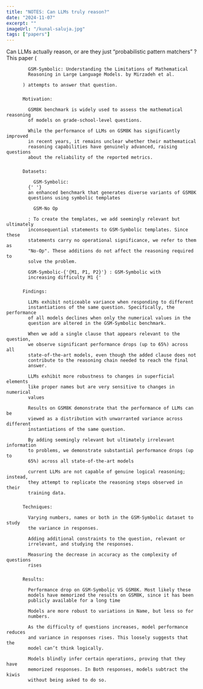 ```yaml
---
title: "NOTES: Can LLMs truly reason?"
date: "2024-11-07"
excerpt: ""
imageUrl: "/kunal-saluja.jpg"
tags: ["papers"]
---
```


Can LLMs actually reason, or are they just “probabilistic pattern
          matchers” ? This paper (

            GSM-Symbolic: Understanding the Limitations of Mathematical
            Reasoning in Large Language Models. by Mirzadeh et al.

          ) attempts to answer that question.

### 
          Motivation:

            GSM8K benchmark is widely used to assess the mathematical reasoning
            of models on grade-school-level questions.

            While the performance of LLMs on GSM8K has significantly improved
            in recent years, it remains unclear whether their mathematical
            reasoning capabilities have genuinely advanced, raising questions
            about the reliability of the reported metrics.

### 
          Datasets:

              GSM-Symbolic:
            {' '}
            an enhanced benchmark that generates diverse variants of GSM8K
            questions using symbolic templates

              GSM-No Op

            : To create the templates, we add seemingly relevant but ultimately
            inconsequential statements to GSM-Symbolic templates. Since these
            statements carry no operational significance, we refer to them as
            "No-Op". These additions do not affect the reasoning required to
            solve the problem.

            GSM-Symbolic-{'{M1, P1, P2}'} : GSM-Symbolic with
            increasing difficulty M1 {'

### 
          Findings:

            LLMs exhibit noticeable variance when responding to different
            instantiations of the same question. Specifically, the performance
            of all models declines when only the numerical values in the
            question are altered in the GSM-Symbolic benchmark.

            When we add a single clause that appears relevant to the question,
            we observe significant performance drops (up to 65%) across all
            state-of-the-art models, even though the added clause does not
            contribute to the reasoning chain needed to reach the final
            answer.

            LLMs exhibit more robustness to changes in superficial elements
            like proper names but are very sensitive to changes in numerical
            values

            Results on GSM8K demonstrate that the performance of LLMs can be
            viewed as a distribution with unwarranted variance across different
            instantiations of the same question.

            By adding seemingly relevant but ultimately irrelevant information
            to problems, we demonstrate substantial performance drops (up to
            65%) across all state-of-the-art models

            current LLMs are not capable of genuine logical reasoning; instead,
            they attempt to replicate the reasoning steps observed in their
            training data.

### 
          Techniques:

            Varying numbers, names or both in the GSM-Symbolic dataset to study
            the variance in responses.

            Adding additional constraints to the question, relevant or
            irrelevant, and studying the responses.

            Measuring the decrease in accuracy as the complexity of questions
            rises

### 
          Results:

            Performance drop on GSM-Symbolic VS GSM8K. Most likely these
            models have memorized the results on GSM8K, since it has been
            publicly available for a long time

            Models are more robust to variations in Name, but less so for
            numbers.

            As the difficulty of questions increases, model performance reduces
            and variance in responses rises. This loosely suggests that the
            model can’t think logically.

            Models blindly infer certain operations, proving that they have
            memorized responses. In Both responses, models subtract the kiwis
            without being asked to do so.
